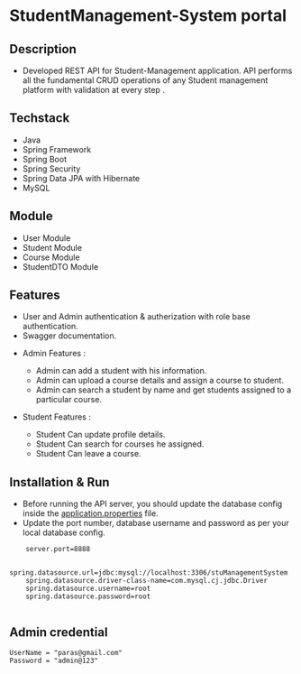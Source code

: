 # StudentManagement-System portal
## Description
- Developed REST API for Student-Management application. API performs all the fundamental CRUD operations of any Student management platform with validation at every step .

## Techstack
- Java
- Spring Framework
- Spring Boot
- Spring Security
- Spring Data JPA with Hibernate
- MySQL


## Module
- User Module
- Student Module
- Course Module
- StudentDTO Module


## Features
- User and Admin authentication & autherization with role base authentication.
- Swagger documentation.

* Admin Features : 
   * Admin can add a student with his information.
   * Admin can upload a course details and assign a course to student.
   * Admin can search a student by name and get students assigned to a particular course.
   
 * Student Features : 
    *  Student Can update profile details.
    *  Student Can search for courses he assigned.
    *  Student Can leave a course.
    
## Installation & Run

- Before running the API server, you should update the database config inside the [application.properties](https://github.com/shubhamgarg7239/StudentManagement-System/tree/main/src/main/resources ) file.
- Update the port number, database username and password as per your local database config.

```
    server.port=8888

    spring.datasource.url=jdbc:mysql://localhost:3306/stuManagementSystem
    spring.datasource.driver-class-name=com.mysql.cj.jdbc.Driver
    spring.datasource.username=root
    spring.datasource.password=root
    
```
## Admin credential
```
UserName = "paras@gmail.com"
Password = "admin@123"

```
